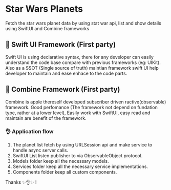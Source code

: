 # Star Wars Planets
Fetch the star wars planet data by using stat war api, list and show details using SwiftUI and Combine frameworks

## 🔖 Swift UI Framework (First party)
Swift UI is using declarative syntax, there for any developer can easily understand the code base compare with previous frameworks (eg: UIKit). Also as a SSOT (Single source of truth) maintian framework swift UI help developer to maintain and ease enhace to the code parts.

## 🔖 Combine Framework (First party)
Combine is apple thereself developed subscriber driven ractive(observable) framework. Good perfomance (The framework not depend on fundation type, rather at a lower level), Easily work with SwiftUI, easy read and maintain are benefit of the framework.

### 👌 Application flow
1. The planet list fetch by using URLSession api and make service to handle async server calls.
2. SwiftUI List listen publisher to via ObservableObject protocol.
3. Models folder keep all the necessary models.
4. Services folder keep all the necessary service implementations.
5. Components folder keep all custom components.

Thanks ✨👌✨ !
